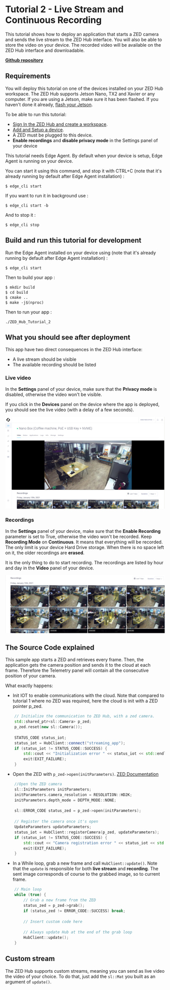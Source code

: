 # Tutorial 2 - Live Stream and Continuous Recording

This tutorial shows how to deploy an application that starts a ZED camera and sends the live stream to the ZED Hub interface. You will also be able to store the video on your device. The recorded video will be available on the ZED Hub interface and downloadable.

[**Github repository**](https://github.com/stereolabs/zed-hub-examples/tree/main/tutorials/tutorial_02_live_stream_and_recording)

## Requirements
You will deploy this tutorial on one of the devices installed on your ZED Hub workspace. The ZED Hub supports Jetson Nano, TX2 and Xavier or any computer. If you are using a Jetson, make sure it has been flashed. If you haven't done it already, [flash your Jetson](https://docs.nvidia.com/sdk-manager/install-with-sdkm-jetson/index.html).

To be able to run this tutorial:
- [Sign In the ZED Hub and create a workspace](https://www.stereolabs.com/docs/cloud/overview/get-started/).
- [Add and Setup a device](https://www.stereolabs.com/docs/cloud/overview/get-started/#add-a-camera).
- A ZED must be plugged to this device.
- **Enable recordings** and **disable privacy mode** in the Settings panel of your device

This tutorial needs Edge Agent. By default when your device is setup, Edge Agent is running on your device.

You can start it using this command, and stop it with CTRL+C (note that it's already running by default after Edge Agent installation) :
```
$ edge_cli start
```

If you want to run it in background use :
```
$ edge_cli start -b
```

And to stop it :
```
$ edge_cli stop
```

## Build and run this tutorial for development

Run the Edge Agent installed on your device using (note that it's already running by default after Edge Agent installation) :
```
$ edge_cli start
```

Then to build your app :
```
$ mkdir build
$ cd build
$ cmake ..
$ make -j$(nproc)
```

Then to run your app :
```
./ZED_Hub_Tutorial_2
```

## What you should see after deployment
This app have two direct consequences in the ZED Hub interface:
- A live stream should be visible
- The available recording should be listed

### Live video
In the **Settings** panel of your device, make sure that the **Privacy mode** is disabled, otherwise the video won't be visible.

If you click in the **Devices** panel on the device where the app is deployed, you should see the live video (with a delay of a few seconds).

![](./images/live_and_recordings.png " ")


### Recordings

In the **Settings** panel of your device, make sure that the **Enable Recording** parameter is set to True, otherwise the video won't be recorded. Keep **Recording Mode** on **Continuous**. It means that everything will be recorded. The only limit is your device Hard Drive storage. When there is no space left on it, the older recordings are **erased**.

It is the only thing to do to start recording. The recordings are listed by hour and day in the **Video** panel of your device.

![](./images/recordings.png " ")


## The Source Code explained

This sample app starts a ZED and retrieves every frame. Then, the application gets the camera position and sends it to the cloud at each frame. Therefore the Telemetry panel will contain all the consecutive position of your camera.

What exactly happens:

- Init IOT to enable communications with the cloud. Note that compared to tutorial 1 where no ZED was required, here the cloud is init with a ZED pointer p_zed.

```cpp
    // Initialize the communication to ZED Hub, with a zed camera.
    std::shared_ptr<sl::Camera> p_zed;
    p_zed.reset(new sl::Camera());

    STATUS_CODE status_iot;
    status_iot = HubClient::connect("streaming_app");
    if (status_iot != STATUS_CODE::SUCCESS) {
        std::cout << "Initialization error " << status_iot << std::endl;
        exit(EXIT_FAILURE);
    }    
```


- Open the ZED with `p_zed->open(initParameters)`. [ZED Documentation](https://www.stereolabs.com/docs/video/camera-controls/#camera-configuration)

```cpp
    //Open the ZED camera
    sl::InitParameters initParameters;
    initParameters.camera_resolution = RESOLUTION::HD2K;
    initParameters.depth_mode = DEPTH_MODE::NONE;

    sl::ERROR_CODE status_zed = p_zed->open(initParameters);

    // Register the camera once it's open
    UpdateParameters updateParameters;
    status_iot = HubClient::registerCamera(p_zed, updateParameters);
    if (status_iot != STATUS_CODE::SUCCESS) {
        std::cout << "Camera registration error " << status_iot << std::endl;
        exit(EXIT_FAILURE);
    }
```


- In a While loop, grab a new frame and call `HubClient::update()`. Note that the `update` is responsible for both **live stream** and **recording**. The sent image corresponds of course to the grabbed image, so to current frame.


```cpp
    // Main loop
    while (true) {
        // Grab a new frame from the ZED
        status_zed = p_zed->grab();
        if (status_zed != ERROR_CODE::SUCCESS) break;

        // Insert custom code here

        // Always update Hub at the end of the grab loop
        HubClient::update();
    }
```

## Custom stream

The ZED Hub supports custom streams, meaning you can send as live video the video of your choice. To do that, just add the `sl::Mat` you built as an argument of `update()`.
